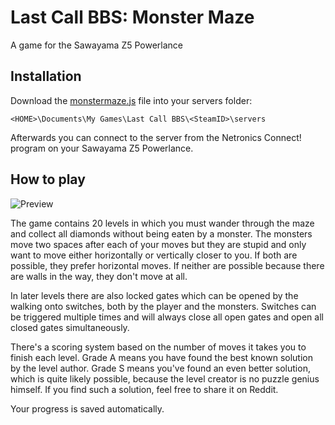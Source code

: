 # Last Call BBS: Monster Maze
A game for the Sawayama Z5 Powerlance

## Installation

Download the [monstermaze.js](https://raw.githubusercontent.com/Zwergesel/last-call-bbs-monster-maze/main/monstermaze.js) file into your servers folder:
```
<HOME>\Documents\My Games\Last Call BBS\<SteamID>\servers
```

Afterwards you can connect to the server from the Netronics Connect! program on your Sawayama Z5 Powerlance.

## How to play

![Preview](https://i.imgur.com/S5hFiVc.jpg)

The game contains 20 levels in which you must wander through the maze and collect all diamonds without being eaten by a monster. The monsters move two spaces after each of your moves but they are stupid and only want to move either horizontally or vertically closer to you. If both are possible, they prefer horizontal moves. If neither are possible because there are walls in the way, they don't move at all.

In later levels there are also locked gates which can be opened by the walking onto switches, both by the player and the monsters. Switches can be triggered multiple times and will always close all open gates and open all closed gates simultaneously.

There's a scoring system based on the number of moves it takes you to finish each level. Grade A means you have found the best known solution by the level author. Grade S means you've found an even better solution, which is quite likely possible, because the level creator is no puzzle genius himself. If you find such a solution, feel free to share it on Reddit.

Your progress is saved automatically.
